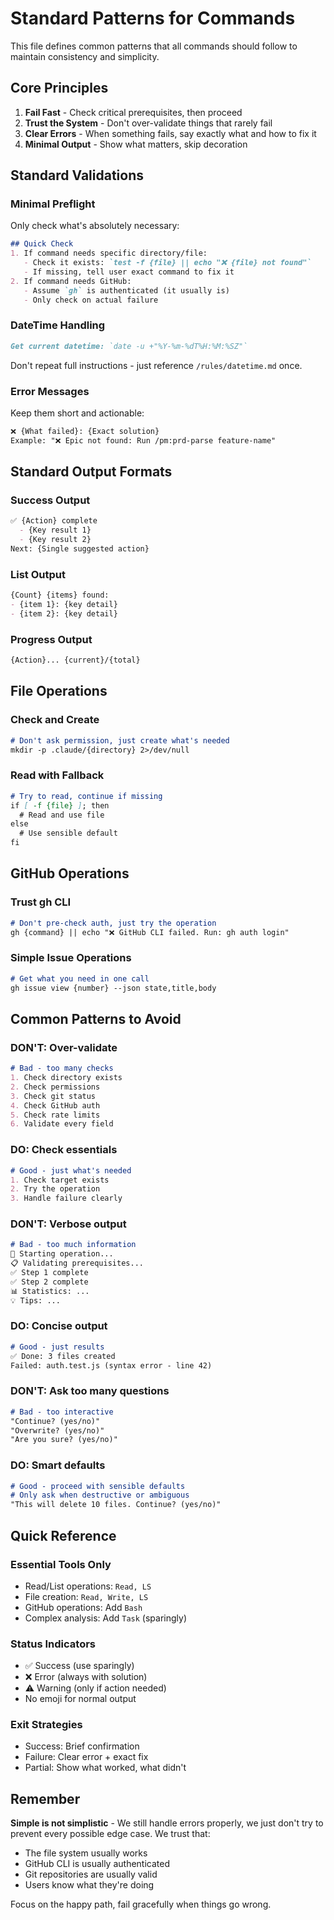 # Standard Patterns for Commands

This file defines common patterns that all commands should follow to maintain consistency and simplicity.

## Core Principles

1. **Fail Fast** - Check critical prerequisites, then proceed
2. **Trust the System** - Don't over-validate things that rarely fail
3. **Clear Errors** - When something fails, say exactly what and how to fix it
4. **Minimal Output** - Show what matters, skip decoration

## Standard Validations

### Minimal Preflight
Only check what's absolutely necessary:
```markdown
## Quick Check
1. If command needs specific directory/file:
   - Check it exists: `test -f {file} || echo "❌ {file} not found"`
   - If missing, tell user exact command to fix it
2. If command needs GitHub:
   - Assume `gh` is authenticated (it usually is)
   - Only check on actual failure
```

### DateTime Handling
```markdown
Get current datetime: `date -u +"%Y-%m-%dT%H:%M:%SZ"`
```
Don't repeat full instructions - just reference `/rules/datetime.md` once.

### Error Messages
Keep them short and actionable:
```markdown
❌ {What failed}: {Exact solution}
Example: "❌ Epic not found: Run /pm:prd-parse feature-name"
```

## Standard Output Formats

### Success Output
```markdown
✅ {Action} complete
  - {Key result 1}
  - {Key result 2}
Next: {Single suggested action}
```

### List Output
```markdown
{Count} {items} found:
- {item 1}: {key detail}
- {item 2}: {key detail}
```

### Progress Output
```markdown
{Action}... {current}/{total}
```

## File Operations

### Check and Create
```markdown
# Don't ask permission, just create what's needed
mkdir -p .claude/{directory} 2>/dev/null
```

### Read with Fallback
```markdown
# Try to read, continue if missing
if [ -f {file} ]; then
  # Read and use file
else
  # Use sensible default
fi
```

## GitHub Operations

### Trust gh CLI
```markdown
# Don't pre-check auth, just try the operation
gh {command} || echo "❌ GitHub CLI failed. Run: gh auth login"
```

### Simple Issue Operations
```markdown
# Get what you need in one call
gh issue view {number} --json state,title,body
```

## Common Patterns to Avoid

### DON'T: Over-validate
```markdown
# Bad - too many checks
1. Check directory exists
2. Check permissions
3. Check git status
4. Check GitHub auth
5. Check rate limits
6. Validate every field
```

### DO: Check essentials
```markdown
# Good - just what's needed
1. Check target exists
2. Try the operation
3. Handle failure clearly
```

### DON'T: Verbose output
```markdown
# Bad - too much information
🎯 Starting operation...
📋 Validating prerequisites...
✅ Step 1 complete
✅ Step 2 complete
📊 Statistics: ...
💡 Tips: ...
```

### DO: Concise output
```markdown
# Good - just results
✅ Done: 3 files created
Failed: auth.test.js (syntax error - line 42)
```

### DON'T: Ask too many questions
```markdown
# Bad - too interactive
"Continue? (yes/no)"
"Overwrite? (yes/no)"
"Are you sure? (yes/no)"
```

### DO: Smart defaults
```markdown
# Good - proceed with sensible defaults
# Only ask when destructive or ambiguous
"This will delete 10 files. Continue? (yes/no)"
```

## Quick Reference

### Essential Tools Only
- Read/List operations: `Read, LS`
- File creation: `Read, Write, LS`
- GitHub operations: Add `Bash`
- Complex analysis: Add `Task` (sparingly)

### Status Indicators
- ✅ Success (use sparingly)
- ❌ Error (always with solution)
- ⚠️ Warning (only if action needed)
- No emoji for normal output

### Exit Strategies
- Success: Brief confirmation
- Failure: Clear error + exact fix
- Partial: Show what worked, what didn't

## Remember

**Simple is not simplistic** - We still handle errors properly, we just don't try to prevent every possible edge case. We trust that:
- The file system usually works
- GitHub CLI is usually authenticated
- Git repositories are usually valid
- Users know what they're doing

Focus on the happy path, fail gracefully when things go wrong.

